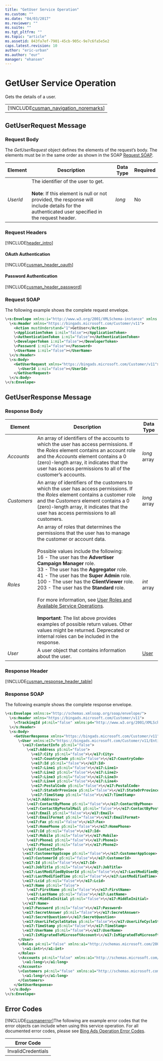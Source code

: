 ```yaml
---
title: "GetUser Service Operation"
ms.custom: ""
ms.date: "04/03/2017"
ms.reviewer: ""
ms.suite: ""
ms.tgt_pltfrm: ""
ms.topic: "article"
ms.assetid: 843fa7ef-7901-45cb-905c-9e7c6fa5e5e2
caps.latest.revision: 10
author: "eric-urban"
ms.author: "eur"
manager: "ehansen"
---
```

# GetUser Service Operation
Gets the details of a user.

||
|-|
|[!INCLUDE[cusman_navigation_noremarks](../customer-api/includes/cusman-navigation-noremarks.md)]|

## <a name="request"></a>GetUserRequest Message

### Request Body
The *GetUserRequest* object defines the elements of the request’s body. The elements must be in the same order as shown in the SOAP [Request SOAP](#request_soap).

|Element|Description|Data Type|Required|
|-----------|---------------|-------------|------------|
|*UserId*|The identifier of the user to get.<br /><br />**Note**: If this element is null or not provided, the response will include details for the authenticated user specified in the request header.|*long*|No|

### Request Headers
[!INCLUDE[header_intro](../customer-api/includes/header-intro.md)]
#### OAuth Authentication
[!INCLUDE[cusman_header_oauth](../customer-api/includes/cusman-header-oauth.md)]
#### Password Authentication
[!INCLUDE[cusman_header_password](../customer-api/includes/cusman-header-password.md)]
### <a name="request_soap"></a>Request SOAP
The following example shows the complete request envelope.

```xml
\<s:Envelope xmlns:i="http://www.w3.org/2001/XMLSchema-instance" xmlns:s="http://schemas.xmlsoap.org/soap/envelope/">
  \<s:Header xmlns="https://bingads.microsoft.com/Customer/v11">
    <Action mustUnderstand="1">GetUser</Action>
    \<ApplicationToken i:nil="false"></ApplicationToken>
    \<AuthenticationToken i:nil="false"></AuthenticationToken>
    \<DeveloperToken i:nil="false"></DeveloperToken>
    \<Password i:nil="false"></Password>
    \<UserName i:nil="false"></UserName>
  \</s:Header>
  \<s:Body>
    <GetUserRequest xmlns="https://bingads.microsoft.com/Customer/v11">
      \<UserId i:nil="false"></UserId>
    </GetUserRequest>
  \</s:Body>
\</s:Envelope>
```

## <a name="response"></a>GetUserResponse Message

### <a name="Body_Elements"></a>Response Body

|Element|Description|Data Type|
|-----------|---------------|-------------|
|*Accounts*|An array of identifiers of the accounts to which the user has access permissions. If the *Roles* element contains an account role and the *Accounts* element contains a 0 (zero)-length array, it indicates that the user has access permissions to all of the customer’s accounts.|*long* array|
|*Customers*|An array of identifiers of the customers to which the user has access permissions. If the *Roles* element contains a customer role and the *Customers* element contains a 0 (zero)-length array, it indicates that the user has access permissions to all customers.|*long* array|
|*Roles*|An array of roles that determines the permissions that the user has to manage the customer or account data.<br /><br />Possible values include the following:<br />16 - The user has the **Advertiser Campaign Manager** role.<br />33 - The user has the **Aggregator** role.<br />41 - The user has the **Super Admin** role.<br />100 - The user has the **ClientViewer** role.<br />203 - The user has the **Standard** role.<br /><br />For more information, see [User Roles and Available Service Operations](https://msdn.microsoft.com/library/bing-ads-managing-customer-accounts-guide.aspx#userroles).<br /><br />**Important**: The list above provides examples of possible return values. Other  values might be returned. Deprecated or internal roles can be included in the response.|*int* array|
|*User*|A user object that contains information about the user.|[User](../customer-api/user-data-object.md)|

### <a name="Header_Elements"></a>Response Header
[!INCLUDE[cusman_response_header_table](../customer-api/includes/cusman-response-header-table.md)]
### Response SOAP
The following example shows the complete response envelope.

```xml
\<s:Envelope xmlns:s="http://schemas.xmlsoap.org/soap/envelope/">
  \<s:Header xmlns="https://bingads.microsoft.com/Customer/v11">
    \<TrackingId p4:nil="false" xmlns:p4="http://www.w3.org/2001/XMLSchema-instance"></TrackingId>
  \</s:Header>
  \<s:Body>
    <GetUserResponse xmlns="https://bingads.microsoft.com/Customer/v11">
      \<User xmlns:e17="https://bingads.microsoft.com/Customer/v11/Entities" p5:nil="false" xmlns:p5="http://www.w3.org/2001/XMLSchema-instance">
        \<e17:ContactInfo p5:nil="false">
          \<e17:Address p5:nil="false">
            \<e17:City p5:nil="false">\</e17:City>
            \<e17:CountryCode p5:nil="false">\</e17:CountryCode>
            \<e17:Id p5:nil="false">\</e17:Id>
            \<e17:Line1 p5:nil="false">\</e17:Line1>
            \<e17:Line2 p5:nil="false">\</e17:Line2>
            \<e17:Line3 p5:nil="false">\</e17:Line3>
            \<e17:Line4 p5:nil="false">\</e17:Line4>
            \<e17:PostalCode p5:nil="false">\</e17:PostalCode>
            \<e17:StateOrProvince p5:nil="false">\</e17:StateOrProvince>
            \<e17:TimeStamp p5:nil="false">\</e17:TimeStamp>
          \</e17:Address>
          \<e17:ContactByPhone p5:nil="false">\</e17:ContactByPhone>
          \<e17:ContactByPostalMail p5:nil="false">\</e17:ContactByPostalMail>
          \<e17:Email p5:nil="false">\</e17:Email>
          \<e17:EmailFormat p5:nil="false">\</e17:EmailFormat>
          \<e17:Fax p5:nil="false">\</e17:Fax>
          \<e17:HomePhone p5:nil="false">\</e17:HomePhone>
          \<e17:Id p5:nil="false">\</e17:Id>
          \<e17:Mobile p5:nil="false">\</e17:Mobile>
          \<e17:Phone1 p5:nil="false">\</e17:Phone1>
          \<e17:Phone2 p5:nil="false">\</e17:Phone2>
        \</e17:ContactInfo>
        \<e17:CustomerAppScope p5:nil="false">\</e17:CustomerAppScope>
        \<e17:CustomerId p5:nil="false">\</e17:CustomerId>
        \<e17:Id p5:nil="false">\</e17:Id>
        \<e17:JobTitle p5:nil="false">\</e17:JobTitle>
        \<e17:LastModifiedByUserId p5:nil="false">\</e17:LastModifiedByUserId>
        \<e17:LastModifiedTime p5:nil="false">\</e17:LastModifiedTime>
        \<e17:Lcid p5:nil="false">\</e17:Lcid>
        \<e17:Name p5:nil="false">
          \<e17:FirstName p5:nil="false">\</e17:FirstName>
          \<e17:LastName p5:nil="false">\</e17:LastName>
          \<e17:MiddleInitial p5:nil="false">\</e17:MiddleInitial>
        \</e17:Name>
        \<e17:Password p5:nil="false">\</e17:Password>
        \<e17:SecretAnswer p5:nil="false">\</e17:SecretAnswer>
        \<e17:SecretQuestion>\</e17:SecretQuestion>
        \<e17:UserLifeCycleStatus p5:nil="false">\</e17:UserLifeCycleStatus>
        \<e17:TimeStamp p5:nil="false">\</e17:TimeStamp>
        \<e17:UserName p5:nil="false">\</e17:UserName>
        \<e17:IsMigratedToMicrosoftAccount>\</e17:IsMigratedToMicrosoftAccount>
      </User>
      \<Roles p4:nil="false" xmlns:a1="http://schemas.microsoft.com/2003/10/Serialization/Arrays" xmlns:p4="http://www.w3.org/2001/XMLSchema-instance">
        \<a1:int>\</a1:int>
      </Roles>
      \<Accounts p4:nil="false" xmlns:a1="http://schemas.microsoft.com/2003/10/Serialization/Arrays" xmlns:p4="http://www.w3.org/2001/XMLSchema-instance">
        \<a1:long>\</a1:long>
      </Accounts>
      \<Customers p4:nil="false" xmlns:a1="http://schemas.microsoft.com/2003/10/Serialization/Arrays" xmlns:p4="http://www.w3.org/2001/XMLSchema-instance">
        \<a1:long>\</a1:long>
      </Customers>
    </GetUserResponse>
  \</s:Body>
\</s:Envelope>
```

## <a name="errors"></a>Error Codes
[!INCLUDE[cusmanerror](../customer-api/includes/cusmanerror.md)]The following are example  error codes that the error objects can include when using this service operation. For all documented error codes, please see [Bing Ads Operation Error Codes](http://go.microsoft.com/fwlink/?LinkId=511884).

|Error Code|
|--------------|
|InvalidCredentials|
